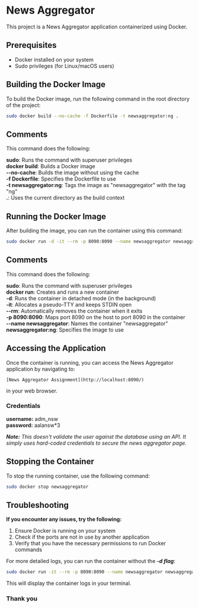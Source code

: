 # News Aggregator

This project is a News Aggregator application containerized using Docker.

## Prerequisites

- Docker installed on your system
- Sudo privileges (for Linux/macOS users)

## Building the Docker Image

To build the Docker image, run the following command in the root directory of the project:

```bash
sudo docker build --no-cache -f Dockerfile -t newsaggregator:ng .
```

## Comments

This command does the following:

**sudo**: Runs the command with superuser privileges  
**docker build**: Builds a Docker image  
**--no-cache**: Builds the image without using the cache  
**-f Dockerfile**: Specifies the Dockerfile to use  
**-t newsaggregator:ng**: Tags the image as "newsaggregator" with the tag "ng"  
**.**: Uses the current directory as the build context  

## Running the Docker Image

After building the image, you can run the container using this command:

```bash
sudo docker run -d -it --rm -p 8090:8090 --name newsaggregator newsaggregator:ng
```

## Comments

This command does the following:

**sudo**: Runs the command with superuser privileges  
**docker run**: Creates and runs a new container  
**-d**: Runs the container in detached mode (in the background)  
**-it**: Allocates a pseudo-TTY and keeps STDIN open  
**--rm**: Automatically removes the container when it exits  
**-p 8090:8090**: Maps port 8090 on the host to port 8090 in the container  
**--name newsaggregator**: Names the container "newsaggregator"  
**newsaggregator:ng**: Specifies the image to use  

## Accessing the Application

Once the container is running, you can access the News Aggregator application by navigating to:

```link
[News Aggregator Assignment](http://localhost:8090/)
```
in your web browser.

### Credentials

**username:** adm_nsw  
**password:** aalansw*3

*__Note:__* *This doesn't validate the user against the database using an API. It simply uses hard-coded credentials to secure the news aggregator page.*


## Stopping the Container

To stop the running container, use the following command:

```bash
sudo docker stop newsaggregator
```

## Troubleshooting

**If you encounter any issues, try the following:**

1. Ensure Docker is running on your system
2. Check if the ports are not in use by another application
3. Verify that you have the necessary permissions to run Docker commands

For more detailed logs, you can run the container without the __*-d flag*__:

```bash
sudo docker run -it --rm -p 8090:8090 --name newsaggregator newsaggregator:ng
```

This will display the container logs in your terminal. 

### Thank you
